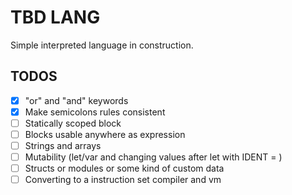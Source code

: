 # TBD LANG

Simple interpreted language in construction.

## TODOS
 - [x] "or" and "and" keywords
 - [x] Make semicolons rules consistent
 - [ ] Statically scoped block
 - [ ] Blocks usable anywhere as expression
 - [ ] Strings and arrays
 - [ ] Mutability (let/var and changing values after let with IDENT = <EXPR>)
 - [ ] Structs or modules or some kind of custom data
 - [ ] Converting to a instruction set compiler and vm
